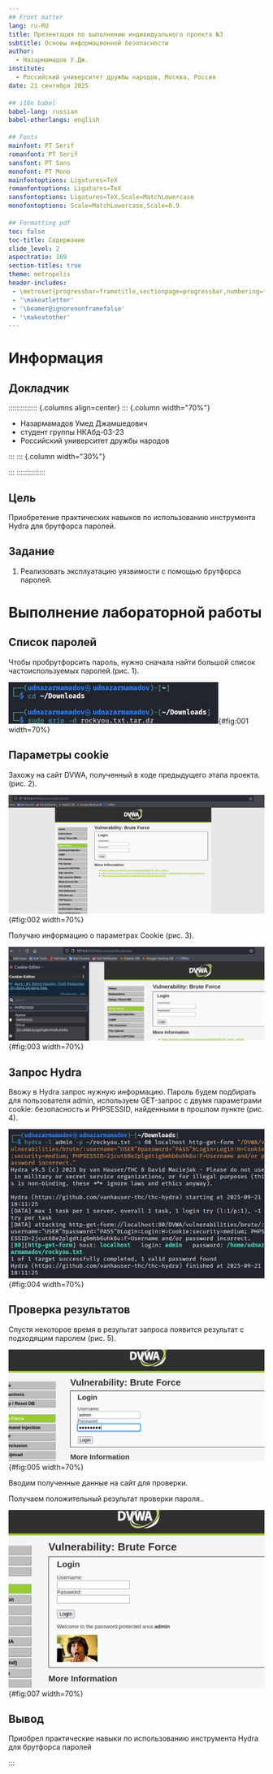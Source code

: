 ```yaml
---
## Front matter
lang: ru-RU
title: Презентация по выполнению индивидуального проекта №3
subtitle: Основы информационной безопасности
author:
  - Назармамадов У.Дж.
institute:
  - Российский университет дружбы народов, Москва, Россия
date: 21 сентября 2025

## i18n babel
babel-lang: russian
babel-otherlangs: english

## Fonts
mainfont: PT Serif
romanfont: PT Serif
sansfont: PT Sans
monofont: PT Mono
mainfontoptions: Ligatures=TeX
romanfontoptions: Ligatures=TeX
sansfontoptions: Ligatures=TeX,Scale=MatchLowercase
monofontoptions: Scale=MatchLowercase,Scale=0.9

## Formatting pdf
toc: false
toc-title: Содержание
slide_level: 2
aspectratio: 169
section-titles: true
theme: metropolis
header-includes:
 - \metroset{progressbar=frametitle,sectionpage=progressbar,numbering=fraction}
 - '\makeatletter'
 - '\beamer@ignorenonframefalse'
 - '\makeatother'
---
```


# Информация

## Докладчик

:::::::::::::: {.columns align=center}
::: {.column width="70%"}

  * Назармамадов Умед Джамшедович
  * студент группы НКАбд-03-23
  * Российский университет дружбы народов

:::
::: {.column width="30%"}


:::
::::::::::::::

## Цель

Приобретение практических навыков по использованию инструмента Hydra для брутфорса паролей.

## Задание

1. Реализовать эксплуатацию уязвимости с помощью брутфорса паролей.

# Выполнение лабораторной работы

## Список паролей
 Чтобы пробрутфорсить пароль, нужно сначала найти большой список частоиспользуемых паролей.(рис. 1).

![Распаковка архива со списком паролей](image/1.png){#fig:001 width=70%}

## Параметры cookie

Захожу на сайт DVWA, полученный в ходе предыдущего этапа проекта.(рис. 2).
 
![Сайт, с которого получаем информацию о параметрах Cookie](image/2.png){#fig:002 width=70%}

Получаю информацию о параметрах Cookie (рис. 3).

![Информация о параметрах Cookie](image/3.png){#fig:003 width=70%}

## Запрос Hydra

Ввожу в Hydra запрос нужную информацию. Пароль будем подбирать для пользователя admin, используем GET-запрос с двумя параметрами cookie: безопасность и PHPSESSID, найденными в прошлом пункте (рис. 4).

![Запрос Hydra](image/4.png){#fig:004 width=70%}

## Проверка результатов

Спустя некоторое время в результат запроса появится результат с подходящим паролем (рис. 5).

![Результат запроса](image/5.png){#fig:005 width=70%}

Вводим полученные данные на сайт для проверки.

Получаем положительный результат проверки пароля..

![Результат](image/6.png){#fig:007 width=70%}

## Вывод

Приобрел практические навыки по использованию инструмента Hydra для брутфорса паролей

:::

